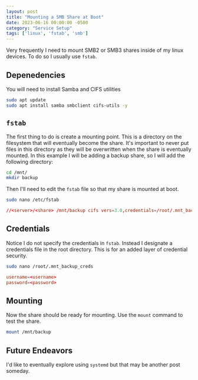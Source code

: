 ```yaml
---
layout: post
title: "Mounting a SMB Share at Boot"
date: 2023-06-16 00:00:00 -0500
category: "Service Setup"
tags: ['linux', 'fstab', 'smb']
---
```


Very frequently I need to mount SMB2 or SMB3 shares inside of my linux devices. To do so I usually use `fstab`. 

## Depenedencies

You will need to install Samba and CIFS utilities

```bash
sudo apt update
sudo apt install samba smbclient cifs-utils -y
```

## `fstab`

The first thing to do is create a mounting point. This is a directory on the filesystem that will eventually become the share. It's important to never put files in this directory as they will be overwritten when the share is eventually mounted. In this example I will be adding a backup share, so I will add the following directory:

```bash
cd /mnt/
mkdir backup
```

Then I'll need to edit the `fstab` file so that my share is mounted at boot.

```bash
sudo nano /etc/fstab
```

```conf
//<server>/<share> /mnt/backup cifs vers=3.0,credentials=/root/.mnt_backup_creds,uid=1000,gid=1000 0 0
```

## Credentials

Notice I do not specify the credentials in `fstab`. Instead I designate a credentials file in the root directory. This is for an added layer of credential security.

```bash
sudo nano /root/.mnt_backup_creds
```

```conf
username=<username>
password=<password>
```

## Mounting

Now the share should be ready for mounting. Use the `mount` command to test the share.

```bash
mount /mnt/backup
```

## Future Endeavors

I'd like to eventually explore using `systemd` but that may be another post someday.